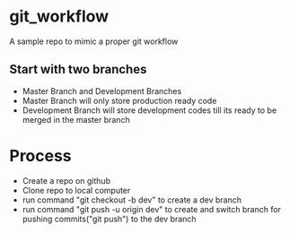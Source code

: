 # git_workflow
A sample repo to mimic a proper git workflow

## Start with two branches
- Master Branch and Development Branches
- Master Branch will only store production ready code
- Development Branch will store development codes till its ready to be merged in the master branch

# Process
- Create a repo on github
- Clone repo to local computer
- run command "git checkout -b dev" to create a dev branch
- run command "git push -u origin dev" to create and switch branch for pushing commits("git push") to the dev branch
